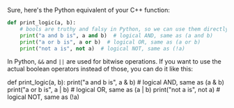 Sure, here's the Python equivalent of your C++ function:

```python
def print_logic(a, b):
    # bools are truthy and falsy in Python, so we can use them directly
    print("a and b is", a and b)  # logical AND, same as (a and b)
    print("a or b is", a or b)  # logical OR, same as (a or b)
    print("not a is", not a)  # logical NOT, same as (!a)
```
In Python, `&&` and `||` are used for bitwise operations. If you want to use the actual boolean operators instead of those, you can do it like this:

def print_logic(a, b):
    print("a and b is", a & b)  # logical AND, same as (a & b)
    print("a or b is", a | b)  # logical OR, same as (a | b)
    print("not a is", not a)  # logical NOT, same as (!a)
